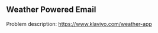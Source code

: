 Weather Powered Email
---------------------


Problem description: https://www.klaviyo.com/weather-app
